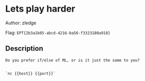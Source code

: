 # Lets play harder
Author: zledge

Flag: `EPT{2b3a1b85-abcd-4216-ba56-f3323180a918}`
## Description
```
Do you prefer if/else of ML, or is it just the same to you?


`nc {{host}} {{port}}`
```


